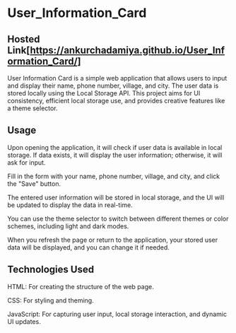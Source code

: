 # User_Information_Card

## Hosted Link[https://ankurchadamiya.github.io/User_Information_Card/]

User Information Card is a simple web application that allows users to input and display their name, phone number, village, and city. The user data is stored locally using the Local Storage API. This project aims for UI consistency, efficient local storage use, and provides creative features like a theme selector.

## Usage
Upon opening the application, it will check if user data is available in local storage. If data exists, it will display the user information; otherwise, it will ask for input.

Fill in the form with your name, phone number, village, and city, and click the "Save" button.

The entered user information will be stored in local storage, and the UI will be updated to display the data in real-time.

You can use the theme selector to switch between different themes or color schemes, including light and dark modes.

When you refresh the page or return to the application, your stored user data will be displayed, and you can change it if needed.

## Technologies Used
HTML: For creating the structure of the web page.

CSS: For styling and theming.

JavaScript: For capturing user input, local storage interaction, and dynamic UI updates.

